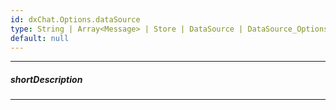 ```yaml
---
id: dxChat.Options.dataSource
type: String | Array<Message> | Store | DataSource | DataSource_Options | null
default: null
---
```

---
##### shortDescription
<!-- Description goes here -->

---
<!-- Description goes here -->
